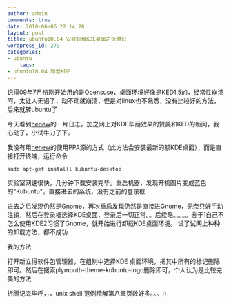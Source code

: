 ```yaml
---
author: admin
comments: true
date: 2010-06-06 22:14:28
layout: post
title: ubuntu10.04 安装卸载KDE桌面之折腾记
wordpress_id: 279
categories:
- ubuntu
    tags:
- ubuntu10.04 卸载KDE
---
```


记得09年7月份刚开始用的是Opensuse，桌面环境好像是KED1.5的，经常性崩溃阿，太让人无语了，动不动就崩溃，但是对linux也不熟悉，没有比较好的方法，后来就转ubuntu了

今天看到[nenew](http://www.nenew.net/ubuntu-kde-444.html)的一片日志，加之网上对KDE华丽效果的赞美和KED的新闻，我心动了，小试牛刀了下。

我没有用[nenew](http://www.nenew.net/ubuntu-kde-444.html)的使用PPA源的方式（此方法会安装最新的额KDE桌面），而是直接打开终端，运行命令

    sudo apt-get installl kubuntu-desktop

实验室网速很快，几分钟下载安装完毕。重启机器，发现开机图片变成蓝色的"Kubuntu"，直接进去的系统，没有之前的登录框

进去之后发现仍然是Gnome，再次重启发现仍然是直接进Gnome，无奈只好手动注销，然后在登录框选择KDE桌面，登录后一切正常。。后续略。。。。。鉴于1自己不怎么使用KDE2习惯了Gnome，就开始进行卸载KDE桌面环境。 试了试网上种种的卸载方法，都不成功

我的方法

打开新立得软件包管理器，在组别中选择KDE 桌面环境，把其中所有的标记删除即可。然后在搜索plymouth-theme-kubuntu-logo删除即可，个人认为是比较完美的方法

折腾记完毕呼，，，unix shell 范例精解第八章页数好多。。。;)

